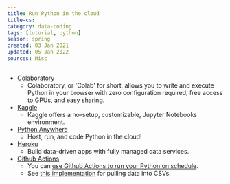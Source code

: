 ```yaml
---
title: Run Python in the cloud
title-cs: 
category: data-coding
tags: [tutorial, python]
season: spring
created: 03 Jan 2021
updated: 05 Jan 2022
sources: Misc
---
```


* [Colaboratory](https://colab.research.google.com/)
	* Colaboratory, or 'Colab' for short, allows you to write and execute Python in your browser with zero configuration required, free access to GPUs, and easy sharing.
* [Kaggle](https://www.kaggle.com/)
	* Kaggle offers a no-setup, customizable, Jupyter Notebooks environment.
* [Python Anywhere](https://eu.pythonanywhere.com/)
	* Host, run, and code Python in the cloud!
* [Heroku](https://www.heroku.com/)
	* Build data-driven apps with fully managed data services.
* [Github Actions](https://github.com/features/actions)
	* You can [use Github Actions to run your Python on schedule](https://github.community/t/how-to-setup-github-actions-to-run-my-python-script-on-schedule/18335).
	* See [this implementation](https://github.com/michalskop/cz-covid-predictive-data) for pulling data into CSVs.